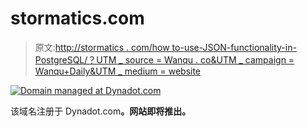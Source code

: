 # stormatics.com

> 原文:[http://stormatics . com/how to-use-JSON-functionality-in-PostgreSQL/？UTM _ source = Wanqu . co&UTM _ campaign = Wanqu+Daily&UTM _ medium = website](http://stormatics.com/howto-use-json-functionality-in-postgresql/?utm_source=wanqu.co&utm_campaign=Wanqu+Daily&utm_medium=website)

[![Domain managed at Dynadot.com](../Images/6653fae8f1b37572066f5821d3aa162e.png)](https://www.dynadot.com "Domain managed at Dynadot.com") 

该域名注册于 Dynadot.com[](https://www.dynadot.com)**。网站即将推出。**